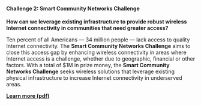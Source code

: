 #### Challenge 2: Smart Community Networks Challenge

**How can we leverage existing infrastructure to provide robust wireless Internet connectivity in communities that need greater access?**

Ten percent of all Americans — 34 million people — lack access to quality Internet connectivity. The **Smart Community Networks Challenge** aims to close this access gap by enhancing wireless connectivity in areas where Internet access is a challenge, whether due to geographic, financial or other factors. With a total of $1M in prize money, the **Smart Community Networks Challenge** seeks wireless solutions that leverage existing physical infrastructure to increase Internet connectivity in underserved areas.

[**Learn more (pdf)**](/_assets/NSF-SmartCommunity.pdf)
